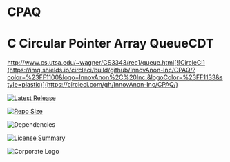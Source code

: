 # CPAQ
C Circular Pointer Array QueueCDT
==========
http://www.cs.utsa.edu/~wagner/CS3343/rec1/queue.html[![CircleCI](https://img.shields.io/circleci/build/github/InnovAnon-Inc/CPAQ/?color=%23FF1100&logo=InnovAnon%2C%20Inc.&logoColor=%23FF1133&style=plastic)](https://circleci.com/gh/InnovAnon-Inc/CPAQ/)

[![Latest Release](https://img.shields.io/github/commits-since/InnovAnon-Inc/CPAQ//latest?color=%23FF1100&include_prereleases&logo=InnovAnon%2C%20Inc.&logoColor=%23FF1133&style=plastic)](https://github.com/InnovAnon-Inc/CPAQ//releases/latest)

[![Repo Size](https://img.shields.io/github/repo-size/InnovAnon-Inc/CPAQ/?color=%23FF1100&logo=InnovAnon%2C%20Inc.&logoColor=%23FF1133&style=plastic)](https://github.com/InnovAnon-Inc/CPAQ/)

![Dependencies](https://img.shields.io/librariesio/github/InnovAnon-Inc/CPAQ/?color=%23FF1100&style=plastic)

[![License Summary](https://img.shields.io/github/license/InnovAnon-Inc/CPAQ/?color=%23FF1100&label=Free%20Code%20for%20a%20Free%20World%21&logo=InnovAnon%2C%20Inc.&logoColor=%23FF1133&style=plastic)](https://tldrlegal.com/license/unlicense#summary)

![Corporate Logo](https://i.imgur.com/UD8y4Is.gif)

